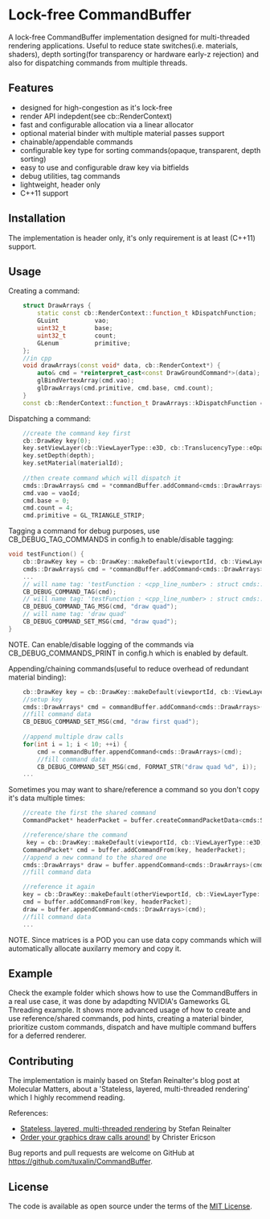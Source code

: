 # Lock-free CommandBuffer
A lock-free CommandBuffer implementation designed for multi-threaded rendering applications. 
Useful to reduce state switches(i.e. materials, shaders), depth sorting(for transparency or hardware early-z rejection) and also for dispatching commands from multiple threads.
## Features
- designed for high-congestion as it's lock-free
- render API indepdent(see cb::RenderContext)
- fast and configurable allocation via a linear allocator 
- optional material binder with multiple material passes support
- chainable/appendable commands
- configurable key type for sorting commands(opaque, transparent, depth sorting)
- easy to use and configurable draw key via bitfields
- debug utilities, tag commands
- lightweight, header only
- C++11 support
	
## Installation

The implementation is header only, it's only requirement is at least (C++11) support.

## Usage

Creating a command:
```cpp
    struct DrawArrays {
        static const cb::RenderContext::function_t kDispatchFunction;
        GLuint          vao;
        uint32_t        base;
        uint32_t        count;
        GLenum          primitive;
    };
    //in cpp
    void drawArrays(const void* data, cb::RenderContext*) {
        auto& cmd = *reinterpret_cast<const DrawGroundCommand*>(data);
        glBindVertexArray(cmd.vao);
        glDrawArrays(cmd.primitive, cmd.base, cmd.count);
    }
    const cb::RenderContext::function_t DrawArrays::kDispatchFunction = &drawArrays;
``` 
Dispatching a command:
```cpp
    //create the command key first
    cb::DrawKey key(0);
    key.setViewLayer(cb::ViewLayerType::e3D, cb::TranslucencyType::eOpaque);
    key.setDepth(depth);
    key.setMaterial(materialId);
    
    //then create command which will dispatch it
    cmds::DrawArrays& cmd = *commandBuffer.addCommand<cmds::DrawArrays>(key);
    cmd.vao = vaoId;
    cmd.base = 0;
    cmd.count = 4;
    cmd.primitive = GL_TRIANGLE_STRIP;
``` 	
Tagging a command for debug purposes, use CB_DEBUG_TAG_COMMANDS in config.h to enable/disable tagging:
```cpp
void testFunction() {
    cb::DrawKey key = cb::DrawKey::makeDefault(viewportId, cb::ViewLayerType::e3D);
    cmds::DrawArrays& cmd = *commandBuffer.addCommand<cmds::DrawArrays>(key);
    ...
    // will name tag: 'testFunction : <cpp_line_number> : struct cmds::DrawArrays * __ptr64'
    CB_DEBUG_COMMAND_TAG(cmd);
    // will name tag: 'testFunction : <cpp_line_number> : struct cmds::DrawArrays * __ptr64 : draw quad'
    CB_DEBUG_COMMAND_TAG_MSG(cmd, "draw quad");
    // will name tag: 'draw quad'
    CB_DEBUG_COMMAND_SET_MSG(cmd, "draw quad");
}
```
NOTE. Can enable/disable logging of the commands via CB_DEBUG_COMMANDS_PRINT in config.h which is enabled by default. 

Appending/chaining commands(useful to reduce overhead of redundant material binding):
```cpp
    cb::DrawKey key = cb::DrawKey::makeDefault(viewportId, cb::ViewLayerType::e3D);
    //setup key
    cmds::DrawArrays* cmd = commandBuffer.addCommand<cmds::DrawArrays>(key);
    //fill command data
    CB_DEBUG_COMMAND_SET_MSG(cmd, "draw first quad");
    
    //append multiple draw calls
    for(int i = 1; i < 10; ++i) {
        cmd = commandBuffer.appendCommand<cmds::DrawArrays>(cmd);
        //fill command data
        CB_DEBUG_COMMAND_SET_MSG(cmd, FORMAT_STR("draw quad %d", i));
    ...
``` 

Sometimes you may want to share/reference a command so you don't copy it's data multiple times:
```cpp
    //create the first the shared command
    CommandPacket* headerPacket = buffer.createCommandPacketData<cmds:SetMatrixCommand>(matrices);

    //reference/share the command
     key = cb::DrawKey::makeDefault(viewportId, cb::ViewLayerType::e3D);
    CommandPacket* cmd = buffer.addCommandFrom(key, headerPacket);
    //append a new command to the shared one
    cmds::DrawArrays* draw = buffer.appendCommand<cmds::DrawArrays>(cmd);
    //fill command data

    //reference it again
    key = cb::DrawKey::makeDefault(otherViewportId, cb::ViewLayerType::e3D);
    cmd = buffer.addCommandFrom(key, headerPacket);
    draw = buffer.appendCommand<cmds::DrawArrays>(cmd);
    //fill command data
    ...
``` 
NOTE. Since matrices is a POD you can use data copy commands which will automatically allocate auxilarry memory and copy it.

## Example

Check the example folder which shows how to use the CommandBuffers in a real use case, it was done by adapdting NVIDIA's Gameworks GL Threading example. 
It shows more advanced usage of how to create and use reference/shared commands, pod hints, creating a material binder, prioritize custom commands, dispatch and have multiple command buffers for a deferred renderer.

## Contributing

The implementation is mainly based on Stefan Reinalter's blog post at Molecular Matters, about a 'Stateless, layered, multi-threaded rendering' which I highly recommend reading.  

References:
- [Stateless, layered, multi-threaded rendering](https://blog.molecular-matters.com/2014/11/06/stateless-layered-multi-threaded-rendering-part-1/) by Stefan Reinalter
- [Order your graphics draw calls around!](http://realtimecollisiondetection.net/blog/?p=86) by Christer Ericson

Bug reports and pull requests are welcome on GitHub at https://github.com/tuxalin/CommandBuffer.

## License

The code is available as open source under the terms of the [MIT License](http://opensource.org/licenses/MIT).